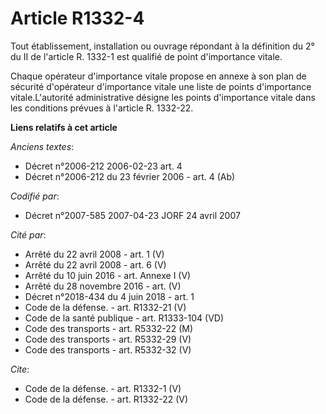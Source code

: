 # Article R1332-4

Tout établissement, installation ou ouvrage répondant à la définition du 2° du II de l'article R. 1332-1 est qualifié de
point d'importance vitale. 

Chaque opérateur d'importance vitale propose en annexe à son plan de sécurité d'opérateur d'importance vitale une liste de
points d'importance vitale.L'autorité administrative désigne les points d'importance vitale dans les conditions prévues à
l'article R. 1332-22.

**Liens relatifs à cet article**

_Anciens textes_:

  - Décret n°2006-212 2006-02-23 art. 4
  - Décret n°2006-212 du 23 février 2006 - art. 4 (Ab)

_Codifié par_:

  - Décret n°2007-585 2007-04-23 JORF 24 avril 2007

_Cité par_:

  - Arrêté du 22 avril 2008 - art. 1 (V)
  - Arrêté du 22 avril 2008 - art. 6 (V)
  - Arrêté du 10 juin 2016 - art. Annexe I (V)
  - Arrêté du 28 novembre 2016 - art. (V)
  - Décret n°2018-434 du 4 juin 2018 - art. 1
  - Code de la défense. - art. R1332-21 (V)
  - Code de la santé publique - art. R1333-104 (VD)
  - Code des transports - art. R5332-22 (M)
  - Code des transports - art. R5332-29 (V)
  - Code des transports - art. R5332-32 (V)

_Cite_:

  - Code de la défense. - art. R1332-1 (V)
  - Code de la défense. - art. R1332-22 (V)
